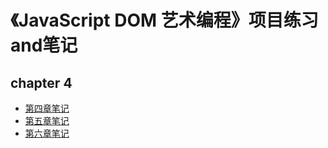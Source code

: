 # 《JavaScript DOM 艺术编程》项目练习and笔记

## chapter 4
- [第四章笔记](https://github.com/Leyiteyanzhi/JavaSript-DOM/blob/master/chapter4/note%20for%20chapter4.md)
- [第五章笔记](https://github.com/Leyiteyanzhi/JavaSript-DOM/blob/master/chapter5/note%20for%20chapter5.md)
- [第六章笔记](https://github.com/Leyiteyanzhi/JavaSript-DOM/blob/master/chapter6/note%20for%20chapter6.md)
